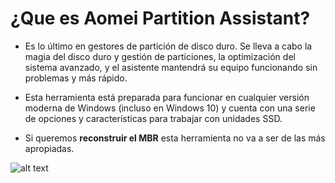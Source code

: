 # ¿Que es Aomei Partition Assistant?  
- Es lo último en gestores de partición de disco duro. Se lleva a cabo la magia del disco duro y gestión de particiones, la optimización del sistema avanzado, y el asistente mantendrá su equipo funcionando sin problemas y más rápido.  

- Esta herramienta está preparada para funcionar en cualquier versión moderna de Windows (incluso en Windows 10) y cuenta con una serie de opciones y características para trabajar con unidades SSD.  
- Si queremos **reconstruir el MBR** esta herramienta no va a ser de las más apropiadas.  

![alt text](https://i.ibb.co/fSF4rTj/AOMEI-rebuild-GPT.jpg)  
